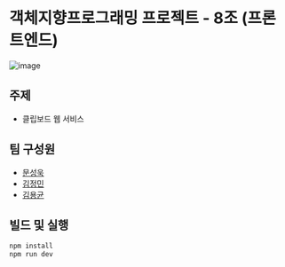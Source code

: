 # 객체지향프로그래밍 프로젝트 - 8조 (프론트엔드)

![image](https://github.com/antegral/oop-programming-fe/assets/60401462/cd2fce99-0f63-4639-8f4a-f8c70c9e80f2)

## 주제
- 클립보드 웹 서비스

## 팀 구성원

- [문성욱](https://github.com/antegral)
- [김정민](https://github.com/kyg32)
- [김용균](https://github.com/antegral)

## 빌드 및 실행

```sh
npm install
npm run dev
```
